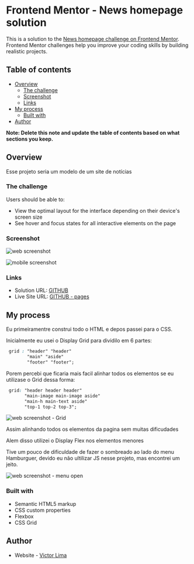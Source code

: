 # Frontend Mentor - News homepage solution

This is a solution to the [News homepage challenge on Frontend Mentor](https://www.frontendmentor.io/challenges/news-homepage-H6SWTa1MFl). Frontend Mentor challenges help you improve your coding skills by building realistic projects. 

## Table of contents

- [Overview](#overview)
  - [The challenge](#the-challenge)
  - [Screenshot](#screenshot)
  - [Links](#links)
- [My process](#my-process)
  - [Built with](#built-with)
  <!-- - [What I learned](#what-i-learned) -->
  <!-- - [Continued development](#continued-development) -->
  <!-- - [Useful resources](#useful-resources) -->
- [Author](#author)
<!-- - [Acknowledgments](#acknowledgments) -->

**Note: Delete this note and update the table of contents based on what sections you keep.**

## Overview

Esse projeto seria um modelo de um site de notícias 

### The challenge

Users should be able to:

- View the optimal layout for the interface depending on their device's screen size
- See hover and focus states for all interactive elements on the page
<!-- - **Bonus**: Toggle the mobile menu (requires some JavaScript) -->

### Screenshot

![web screenshot](./assets/images/Screenshot.png)

![mobile screenshot](./assets/images/screenshot-mobile.png)


### Links

- Solution URL: [GITHUB](https://github.com/victoraamlima/news-homepage-main)
- Live Site URL: [GITHUB - pages](https://victoraamlima.github.io/news-homepage-main/)

## My process

Eu primeiramentre construi todo o HTML e depos passei para o CSS.

Inicialmente eu usei o Display Grid para dividilo em 6 partes:

```css
 grid : "header" "header"  
        "main" "aside"
        "footer" "footer";
```
Porem percebi que ficaria mais facil alinhar todos os elementos se eu utilizase o Grid dessa forma:

```css
 grid: "header header header"
       "main-image main-image aside"
       "main-h main-text aside"
       "top-1 top-2 top-3";
```
![web screenshot - Grid](./assets/images/screenshot-grid.png)

Assim alinhando todos os elementos da pagina sem muitas dificudades

Alem disso utilizei o Display Flex nos elementos menores

Tive um pouco de dificuldade de fazer o sombreado ao lado do menu Hamburguer, devido eu não ultilizar JS nesse projeto, mas encontrei um jeito.

![web screenshot - menu open](./assets/images/screenshot-menu-open.png)


### Built with

- Semantic HTML5 markup
- CSS custom properties
- Flexbox
- CSS Grid
<!-- - Mobile-first workflow -->
<!-- - [React](https://reactjs.org/) - JS library -->
<!-- - [Next.js](https://nextjs.org/) - React framework -->
<!-- - [Styled Components](https://styled-components.com/) - For styles -->

<!-- **Note: These are just examples. Delete this note and replace the list above with your own choices** -->

<!-- ### What I learned



```html
<h1>Some HTML code I'm proud of</h1>
```
```css
.proud-of-this-css {
  color: papayawhip;
}
```
```js
const proudOfThisFunc = () => {
  console.log('🎉')
}
```

If you want more help with writing markdown, we'd recommend checking out [The Markdown Guide](https://www.markdownguide.org/) to learn more.

**Note: Delete this note and the content within this section and replace with your own learnings.** -->

<!-- ### Continued development

Use this section to outline areas that you want to continue focusing on in future projects. These could be concepts you're still not completely comfortable with or techniques you found useful that you want to refine and perfect.

**Note: Delete this note and the content within this section and replace with your own plans for continued development.**

### Useful resources

- [Example resource 1](https://www.example.com) - This helped me for XYZ reason. I really liked this pattern and will use it going forward.
- [Example resource 2](https://www.example.com) - This is an amazing article which helped me finally understand XYZ. I'd recommend it to anyone still learning this concept.

**Note: Delete this note and replace the list above with resources that helped you during the challenge. These could come in handy for anyone viewing your solution or for yourself when you look back on this project in the future.** -->

## Author

- Website - [Victor Lima](https://github.com/victoraamlima)
<!-- - Frontend Mentor - [@yourusername](https://www.frontendmentor.io/profile/yourusername) -->
<!-- - Twitter - [@yourusername](https://www.twitter.com/yourusername) -->

<!-- **Note: Delete this note and add/remove/edit lines above based on what links you'd like to share.** -->

<!-- ## Acknowledgments

This is where you can give a hat tip to anyone who helped you out on this project. Perhaps you worked in a team or got some inspiration from someone else's solution. This is the perfect place to give them some credit.

**Note: Delete this note and edit this section's content as necessary. If you completed this challenge by yourself, feel free to delete this section entirely.** -->
